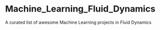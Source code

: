 # Machine_Learning_Fluid_Dynamics
A curated list of awesome Machine Learning projects in Fluid Dynamics

